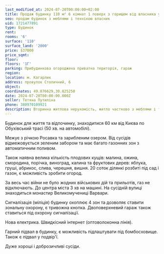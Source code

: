 ```yaml
---
last_modified_at: 2024-07-20T00:00:00+02:00
title: Продаж будинку 110 м² 6 кімнат 1 поверх з горищем від власника у провулку Столичний
seo: продам будинок з меблями і технікою власник
uid: 1721477891
type: Будинок
rent:
rooms: '6'
surface: '110'
surface_land: '2000'
price: $37000
price_sqmt:
floor:
floors: '1Г'
parking: Прибудинкова огороджена приватна територія, гараж
region:
location: м. Кагарлик
address: провулок Столичний, 6
object:
coordinates: 49.876629,30.825250
date: 2024-07-20T00:00:00.000Z
seller: Тетяна Путиліна
phone: 380970109921
description: Вторинна житлова нерухомість, житло частково з меблями і технікою, придатне для проживання
---
```


Будинок для життя та відпочинку, знаходитися 60 км від Києва по Обухівський трасі (50 хв. на автомобілі).

Межує з річкою Росавка та зарибленим озером. Від сусідів відмежовується зеленим забором та має багато газонних зон з автоматичним поливом.

Також наявна велика кількість плодових кущів: малина, ожина, смородина, порічка, виноград, калина та фруктових дерев: яблука, груші, абрикос, слива, черешня, вишня. 20 соток ділянкі розбиті під сад і газон, є можливість зробити огород.

За весь час війни не було жодних військових дій та прильотів, газ не відключають. До центра міста 3 хв на машині. На сусідній вулиці знаходиться монастир Великомучениці Варвари.

Сигналізація (міліція) будинку охоплює 4 зон та дозволяє ставити зональну охорону, є тривожна кнопка. Двоповерхневий гараж також ставиться під охорону сигналізації.

Нова електрика. Швидкісний інтернет (оптоволоконна лінія).

Гарний підвал в будинку, є можливість підлаштувати під бомбосховище. Також є підвал у подвір'ї.

Дуже хороші і доброзичливі сусіди.
